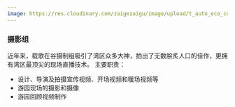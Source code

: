 ```yaml
---
image: https://res.cloudinary.com/zaigezaigu/image/upload/t_auto_eco_compression/v1670296937/zgzg-io-website/%E6%88%90%E4%B8%BA%E5%BF%97%E6%84%BF%E8%80%85/%E5%BE%AE%E4%BF%A1%E5%9B%BE%E7%89%87_20221030224021_vywdzz.jpg
---
```


### 摄影组

近年来，载歌在谷摄制组吸引了湾区众多大神，拍出了无数脍炙人口的佳作，更拥有湾区最顶尖的现场直播技术。
主要职责：

- 设计、导演及拍摄宣传视频、开场视频和暖场视频等
- 游园现场的摄影和摄像
- 游园回顾视频制作
